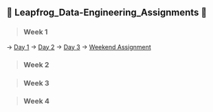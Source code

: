 ## 🐸 Leapfrog_Data-Engineering_Assignments 🐸
> ### Week 1 
  -> [Day 1](https://github.com/Saphall/Leapfrog_Data-Engineering_Assignments/tree/main/Week1/Day1) -> [Day 2](https://github.com/Saphall/Leapfrog_Data-Engineering_Assignments/tree/main/Week1/Day2) -> [Day 3](https://github.com/Saphall/Leapfrog_Data-Engineering_Assignments/tree/main/Week1/Day3) -> [Weekend Assignment](https://github.com/Saphall/Leapfrog_Data-Engineering_Assignments/tree/main/Week1/Weekend%20Assignment)
  
> ### Week 2 
  
  
> ### Week 3

> ### Week 4
